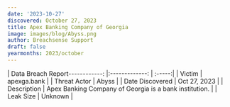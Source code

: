 ```yaml
---
date: '2023-10-27'
discovered: October 27, 2023
title: Apex Banking Company of Georgia
image: images/blog/Abyss.png
author: Breachsense Support
draft: false
yearmonths: 2023/october
---
```


| Data Breach Report------------:     |:-------------:    | :-----:|
| Victim      | apexga.bank      | 
| Threat Actor      | Abyss      | 
| Date Discovered      | Oct 27, 2023      | 
| Description      | Apex Banking Company of Georgia is a bank institution.      | 
| Leak Size      | Unknown      | 

